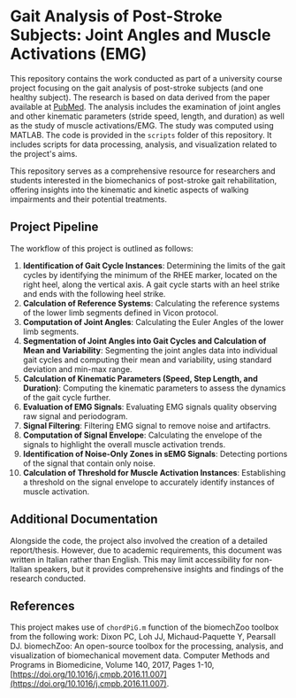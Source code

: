 # Gait Analysis of Post-Stroke Subjects: Joint Angles and Muscle Activations (EMG)

This repository contains the work conducted as part of a university course project focusing on the gait analysis of post-stroke subjects (and one healthy subject).
The research is based on data derived from the paper available at [PubMed](https://pubmed.ncbi.nlm.nih.gov/38040770/).
The analysis includes the examination of joint angles and other kinematic parameters (stride speed, length, and duration) as well as the study of muscle activations/EMG.
The study was computed using MATLAB. The code is provided in the `scripts` folder of this repository. It includes scripts for data processing, analysis, and visualization related to the project's aims.

This repository serves as a comprehensive resource for researchers and students interested in the biomechanics of post-stroke gait rehabilitation, offering insights into the kinematic and kinetic aspects of walking impairments and their potential treatments.


## Project Pipeline

The workflow of this project is outlined as follows:

1. **Identification of Gait Cycle Instances**: Determining the limits of the gait cycles by identifying the minimum of the RHEE marker, located on the right heel, along the vertical axis. A gait cycle starts with an heel strike and ends with the following heel strike.
2. **Calculation of Reference Systems**: Calculating the reference systems of the lower limb segments defined in Vicon protocol.
3. **Computation of Joint Angles**: Calculating the Euler Angles of the lower limb segments.
4. **Segmentation of Joint Angles into Gait Cycles and Calculation of Mean and Variability**: Segmenting the joint angles data into individual gait cycles and computing their mean and variability, using standard deviation and min-max range.
5. **Calculation of Kinematic Parameters (Speed, Step Length, and Duration)**: Computing the kinematic parameters to assess the dynamics of the gait cycle further.
6. **Evaluation of EMG Signals**: Evaluating EMG signals quality observing raw signal and periodogram.
7. **Signal Filtering**: Filtering EMG signal to remove noise and artifactrs.
8. **Computation of Signal Envelope**: Calculating the envelope of the signals to highlight the overall muscle activation trends.
9. **Identification of Noise-Only Zones in sEMG Signals**: Detecting portions of the signal that contain only noise.
10. **Calculation of Threshold for Muscle Activation Instances**: Establishing a threshold on the signal envelope to accurately identify instances of muscle activation.

## Additional Documentation

Alongside the code, the project also involved the creation of a detailed report/thesis. However, due to academic requirements, this document was written in Italian rather than English. This may limit accessibility for non-Italian speakers, but it provides comprehensive insights and findings of the research conducted.

## References

This project makes use of `chordPiG.m` function of the biomechZoo toolbox from the following work:
Dixon PC, Loh JJ, Michaud-Paquette Y, Pearsall DJ. biomechZoo: An open-source toolbox for the processing, analysis, and visualization of biomechanical movement data. Computer Methods and Programs in Biomedicine, Volume 140, 2017, Pages 1-10, [https://doi.org/10.1016/j.cmpb.2016.11.007](https://doi.org/10.1016/j.cmpb.2016.11.007).

